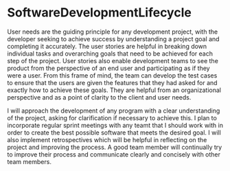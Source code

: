 # SoftwareDevelopmentLifecycle

User needs are the guiding principle for any development project, with the developer seeking to achieve success  by understanding a project goal and completing it accurately. The user stories are helpful in breaking down individual tasks and overarching goals that need to be achieved for each step of the project. User stories also enable development teams to see the product from the perspective of an end user and participating as if they were a user. From this frame of mind, the team can develop the test cases to ensure that the users are given the features that they had asked for and exactly how to achieve these goals. They are helpful from an organizational perspective and as a point of clarity to the client and user needs.

I will approach the development of any program with a clear understanding of the project, asking for clarification if necessary to achieve this. I plan to incorporate regular sprint meetings with any teamt that I should work with in order to create the best possible software that meets the desired goal. I will also implement retrospectives which will be helpful in reflecting on the project and improving the process. A good team member will continually try to improve their process and communicate clearly and concisely with other team members.

